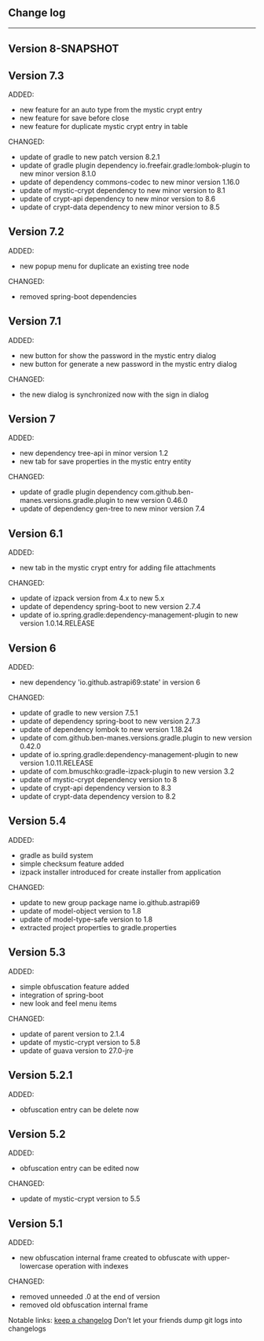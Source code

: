 ## Change log
----------------------

Version 8-SNAPSHOT
-------------

Version 7.3
-------------

ADDED:

- new feature for an auto type from the mystic crypt entry
- new feature for save before close
- new feature for duplicate mystic crypt entry in table

CHANGED:

- update of gradle to new patch version 8.2.1
- update of gradle plugin dependency io.freefair.gradle:lombok-plugin to new minor version 8.1.0
- update of dependency commons-codec to new minor version 1.16.0
- update of mystic-crypt dependency to new minor version to 8.1
- update of crypt-api dependency to new minor version to 8.6
- update of crypt-data dependency to new minor version to 8.5

Version 7.2
-------------

ADDED:

- new popup menu for duplicate an existing tree node

CHANGED:

- removed spring-boot dependencies

Version 7.1
-------------

ADDED:

- new button for show the password in the mystic entry dialog
- new button for generate a new password in the mystic entry dialog

CHANGED:

- the new dialog is synchronized now with the sign in dialog

Version 7
-------------

ADDED:

- new dependency tree-api in minor version 1.2
- new tab for save properties in the mystic entry entity

CHANGED:

- update of gradle plugin dependency com.github.ben-manes.versions.gradle.plugin to new version 0.46.0
- update of dependency gen-tree to new minor version 7.4

Version 6.1
-------------

ADDED:

- new tab in the mystic crypt entry for adding file attachments

CHANGED:

- update of izpack version from 4.x to new 5.x
- update of dependency spring-boot to new version 2.7.4
- update of io.spring.gradle:dependency-management-plugin to new version 1.0.14.RELEASE

Version 6
-------------

ADDED:

- new dependency 'io.github.astrapi69:state' in version 6

CHANGED:

- update of gradle to new version 7.5.1
- update of dependency spring-boot to new version 2.7.3
- update of dependency lombok to new version 1.18.24
- update of com.github.ben-manes.versions.gradle.plugin to new version 0.42.0
- update of io.spring.gradle:dependency-management-plugin to new version 1.0.11.RELEASE
- update of com.bmuschko:gradle-izpack-plugin to new version 3.2
- update of mystic-crypt dependency version to 8
- update of crypt-api dependency version to 8.3
- update of crypt-data dependency version to 8.2

Version 5.4
-------------

ADDED:

- gradle as build system
- simple checksum feature added
- izpack installer introduced for create installer from application

CHANGED:

- update to new group package name io.github.astrapi69
- update of model-object version to 1.8
- update of model-type-safe version to 1.8
- extracted project properties to gradle.properties

Version 5.3
-------------

ADDED:

- simple obfuscation feature added
- integration of spring-boot
- new look and feel menu items


CHANGED:

- update of parent version to 2.1.4
- update of mystic-crypt version to 5.8
- update of guava version to 27.0-jre

Version 5.2.1
-------------

ADDED:

- obfuscation entry can be delete now

Version 5.2
-------------

ADDED:

- obfuscation entry can be edited now

CHANGED:

- update of mystic-crypt version to 5.5

Version 5.1
-------------

ADDED:

- new obfuscation internal frame created to obfuscate with upper- lowercase operation with indexes

CHANGED:

- removed unneeded .0 at the end of version
- removed old obfuscation internal frame


Notable links:
[keep a changelog](http://keepachangelog.com/en/1.0.0/) Don’t let your friends dump git logs into changelogs
